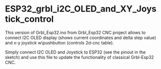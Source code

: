 # ESP32_grbl_i2C_OLED_and_XY_Joystick_control
This version of Grbl_Esp32.ino from Grbl_Esp32 CNC project allows to connect I2C OLED display (shows current coordinates and delta step value)
and x-y joystick w\pushbutton (controls 2d-cnc table).

Simply connect I2C OLED and Joystick to ESP32 (see the pinout in the sketch)
and use this file to update the functionality of classical Grbl-Esp32 CNC.
 
